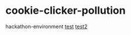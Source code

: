 # cookie-clicker-pollution
hackathon-environment
<a href="https://dirkson-argon.github.io/cookie-clicker-pollution/windows%20application.zip" target="_blank">test</a>
<a href="/windows application.zip" download>test2</a>
